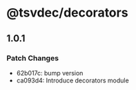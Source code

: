 # @tsvdec/decorators

## 1.0.1

### Patch Changes

- 62b017c: bump version
- ca093d4: Introduce decorators module
